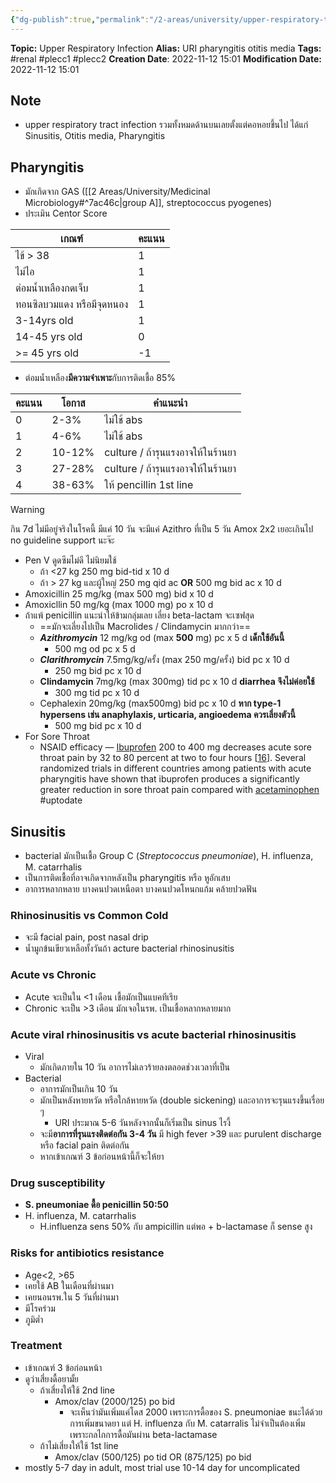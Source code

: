 ```yaml
---
{"dg-publish":true,"permalink":"/2-areas/university/upper-respiratory-tract-infection/","created":"2023-02-12T22:00:50.952+07:00","updated":"2025-10-06T19:47:41.952+07:00"}
---
```


**Topic:** Upper Respiratory Infection
**Alias:** URI pharyngitis otitis media
**Tags:** #renal #plecc1 #plecc2 
**Creation Date**: 2022-11-12 15:01
**Modification Date:** 2022-11-12 15:01

## Note
- upper respiratory tract infection รวมทั้งหมดด้านบนเลยตั้งแต่คอหอยขึ้นไป ได้แก่ Sinusitis, Otitis media, Pharyngitis


## Pharyngitis
- มักเกิดจาก GAS ([[2 Areas/University/Medicinal Microbiology#^7ac46c\|group A]], streptococcus pyogenes)
- ประเมิน Centor Score 

| เกณฑ์                      | คะแนน |
| -------------------------- | ----- |
| ไข้ > 38                   |  1     |
| ไม่ไอ                      |  1     |
| ต่อมน้ำเหลืองกดเจ็บ       |    1   |
| ทอนซิลบวมแดง หรือมีจุดหนอง |      1 |
| 3-14yrs old                |   1    |
| 14-45 yrs old              |   0    |
| >= 45 yrs old                           |  -1     |
- ต่อมน้ำเหลือง**มีความจำเพาะ**กับการติดเชื้อ 85%

| คะแนน | โอกาส | คำแนะนำ |
| ----- | ----- | ------- |
| 0     |  2-3%    | ไม่ใช้ abs        |
| 1     |  4-6%     |         ไม่ใช้ abs|
| 2     |  10-12%     | culture / ถ้ารุนแรงอาจให้ในร้านยา       |
| 3     | 27-28%      |  culture / ถ้ารุนแรงอาจให้ในร้านยา       |
| 4      |  38-63%     |   ให้ pencillin 1st line      |

> [!warning]
> กิน 7d ไม่มีอยู่จริงในโรคนี้ มีแค่ 10 วัน จะมีแค่ Azithro ที่เป็น 5 วัน
> Amox 2x2 เยอะเกินไป no guideline support นะจ๊ะ
- Pen V ดูดซึมไม่ดี ไม่นิยมใช้
	- ถ้า <27 kg 250 mg bid-tid x 10 d
	- ถ้า > 27 kg และผู้ใหญ่ 250 mg qid ac **OR** 500 mg bid ac x 10 d
- Amoxicillin 25 mg/kg (max 500 mg) bid x 10 d
- Amoxicllin 50 mg/kg (max 1000 mg) po x 10 d
- ถ้าแพ้ penicillin แนะนำให้ข้ามกลุ่มเลย เลี่ยง beta-lactam จะเซฟสุด
	- ==มักจะเลี่ยงไปเป็น Macrolides / Clindamycin มากกว่า==
	- ***Azithromycin*** 12 mg/kg od (max **500** mg) pc x 5 d **เด็กใช้อันนี้**
		- 500 mg od pc x 5 d
	- ***Clarithromycin*** 7.5mg/kg/ครั้ง (max 250 mg/ครั้ง) bid pc x 10 d
		- 250 mg bid pc x 10 d
	- **Clindamycin** 7mg/kg (max 300mg) tid pc x 10 d **diarrhea จึงไม่ค่อยใช้**
		- 300 mg tid pc x 10 d
	- Cephalexin 20mg/kg (max500mg) bid pc x 10 d **หาก type-1 hypersens เช่น anaphylaxis, urticaria, angioedema ควรเลี่ยงตัวนี้**
		- 500 mg bid pc x 10 d
- For Sore Throat
	- NSAID efficacy — [Ibuprofen](https://www.uptodate.com/contents/ibuprofen-drug-information?search=pharyngitis&topicRef=14610&source=see_link) 200 to 400 mg decreases acute sore throat pain by 32 to 80 percent at two to four hours [[16](https://www.uptodate.com/contents/symptomatic-treatment-of-acute-pharyngitis-in-adults/abstract/16)]. Several randomized trials in different countries among patients with acute pharyngitis have shown that ibuprofen produces a significantly greater reduction in sore throat pain compared with [acetaminophen](https://www.uptodate.com/contents/acetaminophen-paracetamol-drug-information?search=pharyngitis&topicRef=14610&source=see_link) #uptodate


## Sinusitis
- bacterial มักเป็นเชื้อ Group C (*Streptococcus pneumoniae*), H. influenza, M. catarrhalis
- เป็นการติดเชื้อที่อาจเกิดจากหลังเป็น pharyngitis หรือ หูอักเสบ
- อาการหลากหลาย บางคนปวดเหนือตา บางคนปวดโหนกแก้ม คล้ายปวดฟัน
### Rhinosinusitis vs Common Cold
- จะมี facial pain, post nasal drip
- น้ำมูกข้นเขียวเหลือทั้งวันถ้า acture bacterial rhinosinusitis
### Acute vs Chronic
- Acute จะเป็นใน <1 เดือน เชื้อมักเป็นแบคทีเรีย
- Chronic จะเป็น >3 เดือน มักเจอในรพ. เป็นเชื้อหลากหลายมาก
### Acute viral rhinosinusitis vs acute bacterial rhinosinusitis
- Viral 
	- มักเกิดภายใน 10 วัน อาการไม่เลวร้ายลงตลอดช่วงเวลาที่เป็น
- Bacterial
	- อาการมักเป็นเกิน 10 วัน
	- มักเป็นหลังหายหวัด หรือใกล้หายหวัด (double sickening) และอาการจะรุนแรงขึ้นเรื่อย ๆ
		- URI ประมาณ 5-6 วันหลังจากนั้นก็เริ่มเป็น sinus ไรงี้
	- จะมี**อาการที่รุนแรงติดต่อกัน 3-4 วัน** มี high fever >39 และ purulent discharge หรือ facial pain ติดต่อกัน
	- หากเข้าเกณฑ์ 3 ข้อก่อนหน้านี้ก็จะให้ยา
### Drug susceptibility
- **S. pneumoniae ดื้อ penicillin 50:50**
- H. influenza, M. catarrhalis
	- H.influenza sens 50% กับ ampicillin แต่พอ + b-lactamase ก็ sense สูง
### Risks for antibiotics resistance
- Age<2, >65
- เคยใช้ AB ในเดือนที่ผ่านมา
- เคยนอนรพ.ใน 5 วันที่ผ่านมา
- มีโรคร่วม
- ภูมิต่ำ
### Treatment
- เข้าเกณฑ์ 3 ข้อก่อนหน้า
- ดูว่าเสี่ยงดื้อยามั้ย
	- ถ้าเสี่ยงให้ใช้ 2nd line
		- Amox/clav (2000/125) po bid
			- จะเห็นว่ามันเพิ่มแค่โดส 2000 เพราะการดื้อของ S. pneumoniae ชนะได้ด้วยการเพิ่มขนาดยา แต่ H. influenza กับ M. catarralis ไม่จำเป็นต้องเพิ่ม เพราะกลไกการดื้อมันผ่าน beta-lactamase
	- ถ้าไม่เสี่ยงให้ใช้ 1st line
		- Amox/clav (500/125) po tid OR (875/125) po bid
- mostly 5-7 day in adult, most trial use 10-14 day for uncomplicated
